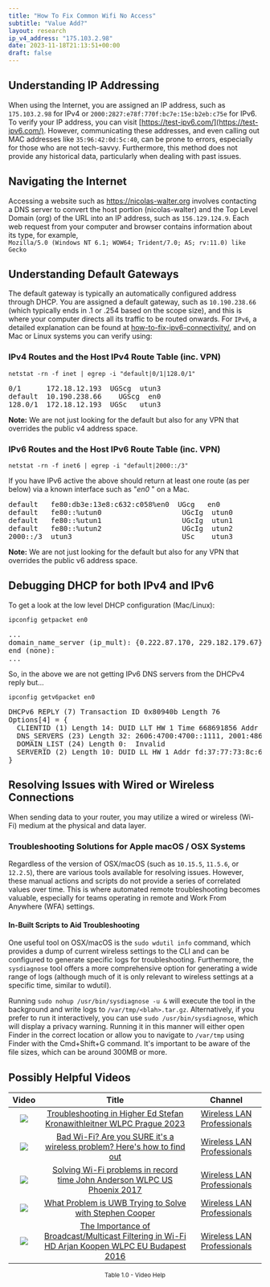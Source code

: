 ```yaml
---
title: "How To Fix Common Wifi No Access"
subtitle: "Value Add?"
layout: research
ip_v4_address: "175.103.2.98"
date: 2023-11-18T21:13:51+00:00
draft: false
---
```


## Understanding IP Addressing

When using the Internet, you are assigned an IP address, such as ```175.103.2.98``` for IPv4 or ```2000:2827:e78f:770f:bc7e:15e:b2eb:c75e``` for IPv6. To verify your IP address, you can visit [https://test-ipv6.com/](https://test-ipv6.com/). However, communicating these addresses, and even calling out MAC addresses like ```35:96:42:0d:5c:40```, can be prone to errors, especially for those who are not tech-savvy. Furthermore, this method does not provide any historical data, particularly when dealing with past issues.
## Navigating the Internet

Accessing a website such as https://nicolas-walter.org involves contacting a DNS server to convert the host portion (nicolas-walter) and the Top Level Domain (org) of the URL into an IP address, such as ```156.129.124.9```. Each web request from your computer and browser contains information about its type, for example, <br>```Mozilla/5.0 (Windows NT 6.1; WOW64; Trident/7.0; AS; rv:11.0) like Gecko```
## Understanding Default Gateways

The default gateway is typically an automatically configured address through DHCP. You are assigned a default gateway, such as ```10.190.238.66``` (which typically ends in .1 or .254 based on the scope size), and this is where your computer directs all its traffic to be routed onwards. For ```IPv6```, a detailed explanation can be found at [how-to-fix-ipv6-connectivity/](/blog/how-to-fix-ipv6-connectivity/), and on Mac or Linux systems you can verify using:
<br>
### IPv4 Routes and the Host IPv4 Route Table (inc. VPN)
```netstat -rn -f inet | egrep -i "default|0/1|128.0/1"```

<pre>
0/1      172.18.12.193  UGScg  utun3
default  10.190.238.66    UGScg  en0
128.0/1  172.18.12.193  UGSc   utun3</pre>

**Note:** We are not just looking for the default but also for any VPN that overrides the public v4 address space.

### IPv6 Routes and the Host IPv6 Route Table (inc. VPN)
```netstat -rn -f inet6 | egrep -i "default|2000::/3"```

If you have IPv6 active the above should return at least one route (as per below) via a known interface such as "_en0_ " on a Mac. 

<pre>
default   fe80:db3e:13e8:c632:c058%en0  UGcg   en0
default   fe80::%utun0                   UGcIg  utun0
default   fe80::%utun1                   UGcIg  utun1
default   fe80::%utun2                   UGcIg  utun2
2000::/3  utun3                          USc    utun3</pre>

**Note:** We are not just looking for the default but also for any VPN that overrides the public v6 address space.
<br>

## Debugging DHCP for both IPv4 and IPv6

To get a look at the low level DHCP configuration (Mac/Linux): 

```ipconfig getpacket en0```

<pre>
...
domain_name_server (ip_mult): {0.222.87.170, 229.182.179.67}
end (none):
...</pre>

So, in the above we are not getting IPv6 DNS servers from the DHCPv4 reply but...

```ipconfig getv6packet en0```

<pre>
DHCPv6 REPLY (7) Transaction ID 0x80940b Length 76
Options[4] = {
  CLIENTID (1) Length 14: DUID LLT HW 1 Time 668691856 Addr 35:96:42:0d:5c:40
  DNS_SERVERS (23) Length 32: 2606:4700:4700::1111, 2001:4860:4860::8844
  DOMAIN_LIST (24) Length 0:  Invalid
  SERVERID (2) Length 10: DUID LL HW 1 Addr fd:37:77:73:8c:64
}</pre>




## Resolving Issues with Wired or Wireless Connections
When sending data to your router, you may utilize a wired or wireless (Wi-Fi) medium at the physical and data layer.
### Troubleshooting Solutions for Apple macOS / OSX Systems
Regardless of the version of OSX/macOS (such as ```10.15.5```, ```11.5.6```, or ```12.2.5```), there are various tools available for resolving issues. However, these manual actions and scripts do not provide a series of correlated values over time. This is where automated remote troubleshooting becomes valuable, especially for teams operating in remote and Work From Anywhere (WFA) settings.
#### In-Built Scripts to Aid Troubleshooting
One useful tool on OSX/macOS is the ```sudo wdutil info``` command, which provides a dump of current wireless settings to the CLI and can be configured to generate specific logs for troubleshooting. Furthermore, the ```sysdiagnose``` tool offers a more comprehensive option for generating a wide range of logs (although much of it is only relevant to wireless settings at a specific time, similar to wdutil).

Running ```sudo nohup /usr/bin/sysdiagnose -u &``` will execute the tool in the background and write logs to ```/var/tmp/<blah>.tar.gz```. Alternatively, if you prefer to run it interactively, you can use ```sudo /usr/bin/sysdiagnose```, which will display a privacy warning. Running it in this manner will either open Finder in the correct location or allow you to navigate to ```/var/tmp``` using Finder with the Cmd+Shift+G command. It's important to be aware of the file sizes, which can be around 300MB or more.
## Possibly Helpful Videos

<link href="/plugins/lity/css/lity.min.css" rel="stylesheet">
<script src="/plugins/lity/js/lity.min.js"></script>
<div class="table1-start"></div>

|Video | Title | Channel |
| :---: | :---: | :---: |
|<a href="https://www.youtube.com/watch?v=wNBRINpizoU" data-lity><img src="https://i.ytimg.com/vi/wNBRINpizoU/default.jpg" class="img-fluid"></a>|<a href="https://www.youtube.com/watch?v=wNBRINpizoU" data-lity>Troubleshooting in Higher Ed   Stefan Kronawithleitner   WLPC Prague 2023</a>|<a target="_blank" href="https://www.youtube.com/channel/UCIzBSS46vcqhwmBZ7ZpY-yg" >Wireless LAN Professionals</a>|
|<a href="https://www.youtube.com/watch?v=1G4qihqHZJ0" data-lity><img src="https://i.ytimg.com/vi/1G4qihqHZJ0/default.jpg" class="img-fluid"></a>|<a href="https://www.youtube.com/watch?v=1G4qihqHZJ0" data-lity>Bad Wi-Fi? Are you SURE it&#39;s a wireless problem? Here&#39;s how to find out</a>|<a target="_blank" href="https://www.youtube.com/channel/UCIzBSS46vcqhwmBZ7ZpY-yg" >Wireless LAN Professionals</a>|
|<a href="https://www.youtube.com/watch?v=s0FBo08Sw4A" data-lity><img src="https://i.ytimg.com/vi/s0FBo08Sw4A/default.jpg" class="img-fluid"></a>|<a href="https://www.youtube.com/watch?v=s0FBo08Sw4A" data-lity>Solving Wi-Fi problems in record time   John Anderson   WLPC US Phoenix 2017</a>|<a target="_blank" href="https://www.youtube.com/channel/UCIzBSS46vcqhwmBZ7ZpY-yg" >Wireless LAN Professionals</a>|
|<a href="https://www.youtube.com/watch?v=zq5WOz06k_k" data-lity><img src="https://i.ytimg.com/vi/zq5WOz06k_k/default.jpg" class="img-fluid"></a>|<a href="https://www.youtube.com/watch?v=zq5WOz06k_k" data-lity>What Problem is UWB Trying to Solve with Stephen Cooper</a>|<a target="_blank" href="https://www.youtube.com/channel/UCIzBSS46vcqhwmBZ7ZpY-yg" >Wireless LAN Professionals</a>|
|<a href="https://www.youtube.com/watch?v=v8y-r9JBhmw" data-lity><img src="https://i.ytimg.com/vi/v8y-r9JBhmw/default.jpg" class="img-fluid"></a>|<a href="https://www.youtube.com/watch?v=v8y-r9JBhmw" data-lity>The Importance of Broadcast/Multicast Filtering in Wi-Fi HD   Arjan Koopen   WLPC EU Budapest 2016</a>|<a target="_blank" href="https://www.youtube.com/channel/UCIzBSS46vcqhwmBZ7ZpY-yg" >Wireless LAN Professionals</a>|

<center><small>Table 1.0 - Video Help</small></center>
 <br>
<div class="table1-end"></div>
<script type="text/javascript">
(function() {
    $('div.table1-start').nextUntil('div.table1-end', 'table').addClass('table thead-dark table-striped table-responsive rounded').attr('id', 't1');
    $('#t1').find('thead').addClass('thead-dark');
})();
</script>
